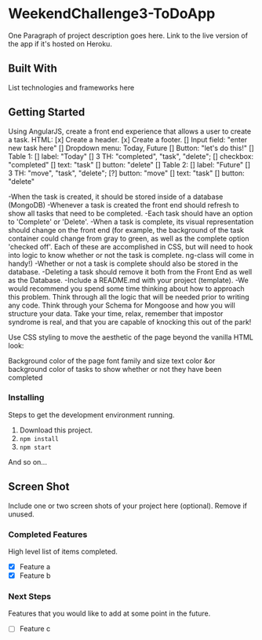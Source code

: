 # WeekendChallenge3-ToDoApp

One Paragraph of project description goes here. Link to the live version of the app if it's hosted on Heroku.

## Built With

List technologies and frameworks here

## Getting Started

Using AngularJS, create a front end experience that allows a user to create a task.
HTML:
[x]  Create a header.
[x]  Create a footer.
[]  Input field: "enter new task here"
[]  Dropdown menu: Today, Future
[]  Button: "let's do this!"
[]  Table 1: 
    []  label: "Today" 
    []  3 TH: "completed", "task", "delete";
    []  checkbox: "completed"
    []  text: "task"
    []  button: "delete"
[]  Table 2:
    []  label: "Future"
    []  3 TH: "move", "task", "delete";
    [?] button: "move"
    []  text: "task"
    []  button: "delete"


-When the task is created, it should be stored inside of a database (MongoDB)
-Whenever a task is created the front end should refresh to show all tasks that need to be completed.
-Each task should have an option to 'Complete' or 'Delete'.
-When a task is complete, its visual representation should change on the front end (for example, the background of the task container could change from gray to green, as well as the complete option 'checked off'. Each of these are accomplished in CSS, but will need to hook into logic to know whether or not the task is complete. ng-class will come in handy!)
-Whether or not a task is complete should also be stored in the database.
-Deleting a task should remove it both from the Front End as well as the Database.
-Include a README.md with your project (template).
-We would recommend you spend some time thinking about how to approach this problem. Think through all the logic that will be needed prior to writing any code. Think through your Schema for Mongoose and how you will structure your data. Take your time, relax, remember that impostor syndrome is real, and that you are capable of knocking this out of the park!

Use CSS styling to move the aesthetic of the page beyond the vanilla HTML look:

Background color of the page
font family and size
text color &or background color of tasks to show whether or not they have been completed

### Installing

Steps to get the development environment running.

1. Download this project.
2. `npm install`
3. `npm start`

And so on...

## Screen Shot

Include one or two screen shots of your project here (optional). Remove if unused.

### Completed Features

High level list of items completed.

- [x] Feature a
- [x] Feature b

### Next Steps

Features that you would like to add at some point in the future.

- [ ] Feature c
